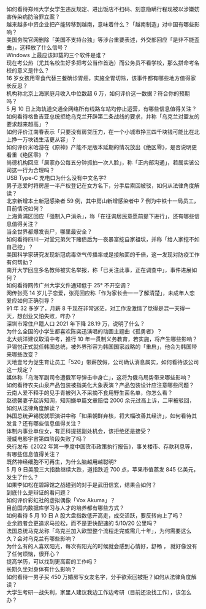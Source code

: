 如何看待郑州大学女学生违反规定、进出饭店不扫码、刻意隐瞒行程现被以涉嫌妨害传染病防治罪立案？  
越来越多中资企业把产能转移到越南，意味着什么？「越南制造」对中国有哪些影响？  
美国务院官网删除「美国不支持台独」等涉台重要表述，外交部回应「是非不能歪曲」，这释放了什么信号？  
Windows 上最应该卸载的三个软件是谁？  
现在考公热（尤其名校生好多把考公当作首选）而公务员不看学校，那么拼命考名校的意义是什么？  
16 岁女孩用零食代替三餐确诊胃癌，实施全胃切除，该事件都有哪些地方值得家长反思？  
机构称北京上海家庭月收入中位数超 6 万，如何评价这一数据？符合你的预期吗？  
5 月 10 日上海轨道交通全网络所有线路车站均停止运营，有哪些信息值得关注？  
如何看待格鲁吉亚总统拒绝乌克兰开辟第二条战线的要求，并称「乌克兰对盟友的要求越来越高」？  
如何评价江南春表示「只要没有房贷压力，在一个小城市挣三四千块钱可能比在北上挣一万块钱生活更从容」？  
如何评价米哈游在《原神》产能不足版本延期的情况放出《绝区零》，是否说明更看重《绝区零》？  
尚德机构回应「居家办公每五分钟抓拍一次人脸」，称「正内部沟通」，若属实该公司这一行为合理吗？  
USB Type-C 充电口为什么没有中文名字?  
男子恋爱时将房屋一半产权登记在女方名下，分手后索回被驳，如何从法律角度解读？  
北京新增本土新冠感染者 59 例，其中房山新增感染者中 7 例为中铁十一局员工，目前情况如何？  
上海黄浦区回应「强制入户消杀」，称「在征询居民意愿前提下进行」，还有哪些信息值得关注？  
当全世界都爆发丧尸，哪里最安全？  
如何看待四川一对堂兄弟欠下赌债后为一夜暴富挖自家祖坟，并称「给人家挖不如自己挖」？  
美国科学家研究发现新冠病毒空气传播率或是接触面的千倍，这一发现对防疫工作有何帮助？  
南开大学回应多名教师被实名举报，称「已关注此事，正在调查中」，事件进展如何？  
如何看待网传广州大学文件通知低于 25° 不开空调？  
网传张亮 14 岁儿子恋爱，张亮回应称「作为家长会一一了解清楚」，未成年人恋爱应如何正确引导？  
91 年 32 多岁了，月薪 8 千现在非常迷茫，对工作没激情了觉得是混一天得一天，想创业又怕失败，咋办？  
深圳市常住户籍人口 2021 年下降 28.19 万，说明了什么？  
为什么全国的小学生都喜欢陈奕迅演唱的动画主题曲《孤勇者》？  
北大姚洋建议取消中考，推行 10 年一贯制义务教育，若实施，将产生哪些影响？  
尹锡悦正式就任韩国总统，被外界形容为韩国国家战略的「重启」，他会为韩国带来哪些改变？  
天地壹号为促生育让员工「520」带薪放假，公司确认消息属实，如何看待该公司这一规定？  
媒体称「乌海军副司令遭俄军导弹击中身亡」，这将为俄乌局势带来哪些影响？  
如何看待农夫山泉产品包装被指美化大象表演？产品包装设计应注意哪些问题？  
云南人爱不释手的见手青被列入不采摘不食用野生菌名单，你怎么看？  
赵德馨妻子起诉知网，知网嫌单篇文章赔偿 2000 余元过高上诉，二审被驳回，如何从法律角度解读？  
韩国总统尹锡悦就职演讲中称「如果朝鲜弃核，将大幅改善其经济」，如何看待其发言？还有哪些信息值得关注？  
体制内事业单位女，有正科提拔副处机会，该拒绝还是接受？  
漫威电影宇宙第四阶段失败了吗？  
央行发布《2022 年第一季度中国货币政策执行报告》，事关楼市、存款利息等，有哪些信息值得关注？  
既然神经细胞不可再生，为什么脑越用越聪明?  
5 月 9 日美股三大指数继续大跌，道指跌近 700 点，苹果市值蒸发 845 亿美元，发生了什么？  
如果李如松在碧蹄馆之战碰到的对手是武田信玄，结果会如何？  
到底什么是辩证的看问题？  
如何评价彩虹社的虚拟偶像「Vox Akuma」？  
目前国内数据库学习与人才的培养都有哪些方式？  
如何看待 5 月 10 日 A 股大盘指数低开高走，成交活跃，要反转向上了吗？  
业余跑者会更追求马拉松，而不是更快配速的 5/10/20 公里吗？  
法国总统马克龙称「乌克兰加入欧盟整个流程走完或需几十年」，为何需要这么久？会对乌克兰有哪些影响？  
为什么有的人喜欢阳光，每次有阳光的时候就会感到心情好，舒畅 ， 就好像没有了任何烦恼，很开心？  
提高学历，可以找到更高薪的工作吗？  
长期久坐对身体有什么影响？  
如何看待一男子买 450 万婚房写女友名字，分手欲索回被拒？如何从法律角度解读？  
大学生考研一战失利，家里人建议我边工作边考研（目前还没找工作），该怎么办？  
